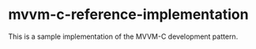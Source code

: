 # mvvm-c-reference-implementation
This is a sample implementation of the MVVM-C development pattern.
